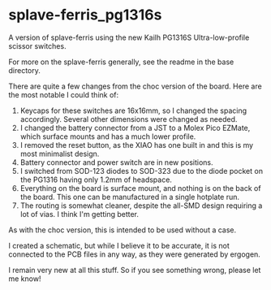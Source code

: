 # splave-ferris_pg1316s
A version of splave-ferris using the new Kailh PG1316S Ultra-low-profile scissor switches.

For more on the splave-ferris generally, see the readme in the base directory.

There are quite a few changes from the choc version of the board. Here are the most notable I could think of:

1. Keycaps for these switches are 16x16mm, so I changed the spacing accordingly. Several other dimensions were changed as needed.
2. I changed the battery connector from a JST to a Molex Pico EZMate, which surface mounts and has a much lower profile.
3. I removed the reset button, as the XIAO has one built in and this is my most minimalist design.
4. Battery connector and power switch are in new positions.
5. I switched from SOD-123 diodes to SOD-323 due to the diode pocket on the PG1316 having only 1.2mm of headspace.
6. Everything on the board is surface mount, and nothing is on the back of the board. This one can be manufactured in a single hotplate run.
7. The routing is somewhat cleaner, despite the all-SMD design requiring a lot of vias. I think I'm getting better.

As with the choc version, this is intended to be used without a case.

I created a schematic, but while I believe it to be accurate, it is not connected to the PCB files in any way, as they were generated by ergogen.

I remain very new at all this stuff. So if you see something wrong, please let me know!

